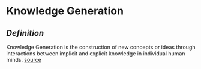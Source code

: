 # **Knowledge Generation** #
## *Definition* ##
Knowledge Generation is the construction of new concepts or ideas through interactions between implicit and explicit knowledge in individual human minds. [source](http://www.businessdictionary.com/definition/knowledge-creation.html)
